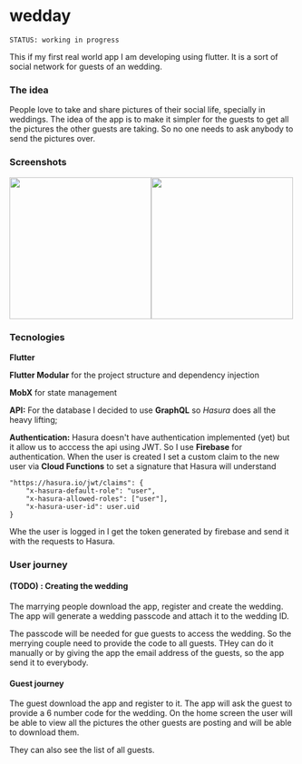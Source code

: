 # wedday

```
STATUS: working in progress
```



This if my first real world app  I am developing using flutter.
It is a sort of social network for guests of an wedding.


### The idea

People love to take and share pictures of their social life, specially in weddings.
The idea of the app is to make it simpler for the guests to get all the pictures the other guests are taking.
So no one needs to ask anybody to send the pictures over.


### Screenshots

<img src="https://firebasestorage.googleapis.com/v0/b/weddy-app-1.appspot.com/o/screens%2FSimulator%20Screen%20Shot%20-%20iPhone%2011%20Pro%20Max%20-%202020-02-19%20at%2000.26.48.png?alt=media&token=6d50188d-f371-45c1-8b87-06e8447bee71" alt="" width="250"/><img src="https://firebasestorage.googleapis.com/v0/b/weddy-app-1.appspot.com/o/screens%2FSimulator%20Screen%20Shot%20-%20iPhone%2011%20Pro%20Max%20-%202020-02-19%20at%2000.34.21.png?alt=media&token=73aa9005-f6d2-4245-866e-0db8e67592a7" alt="" width="250"/>

### Tecnologies

**Flutter**

**Flutter Modular** for the project structure and dependency injection

**MobX** for state management 

**API:** For the database I decided to use **GraphQL** so *Hasura* does all the heavy lifting;

**Authentication:** Hasura doesn't have authentication implemented (yet) but it allow us to acccess the api using JWT. So I use **Firebase** for authentication.
When the user is created I set a custom claim to the new user via **Cloud Functions** to set a signature that Hasura will understand
```
"https://hasura.io/jwt/claims": {
    "x-hasura-default-role": "user",
    "x-hasura-allowed-roles": ["user"],
    "x-hasura-user-id": user.uid
}
```
Whe the user is logged in I get the token generated by firebase and send it with the requests to Hasura.


### User journey
#### (TODO) : Creating the wedding
The marrying people download the app, register and create the wedding.
The app will generate a wedding passcode and attach it to the wedding ID.

The passcode will be needed for gue guests to access the wedding. 
So the merrying couple need to provide the code to all guests. 
THey can do it manually or by giving the app the email address of the guests, so the app send it to everybody.

#### Guest journey
The guest download the app and register to it.
The app will ask the guest to provide a 6 number code for the wedding.
On the home screen the user will be able to view all the pictures the other guests are posting and will be able to download them.

They can also see the list of  all guests.


<!-- ##### User registration details -->
<!-- The guest download the app and register to it.
After providing email and password the user is created on Firebase. 
Then on the next screen the user provides name and surname. 
On clicking `finish registration` button I create the user on Hasura as well

The id of the user will be the same id firebase created  -->

